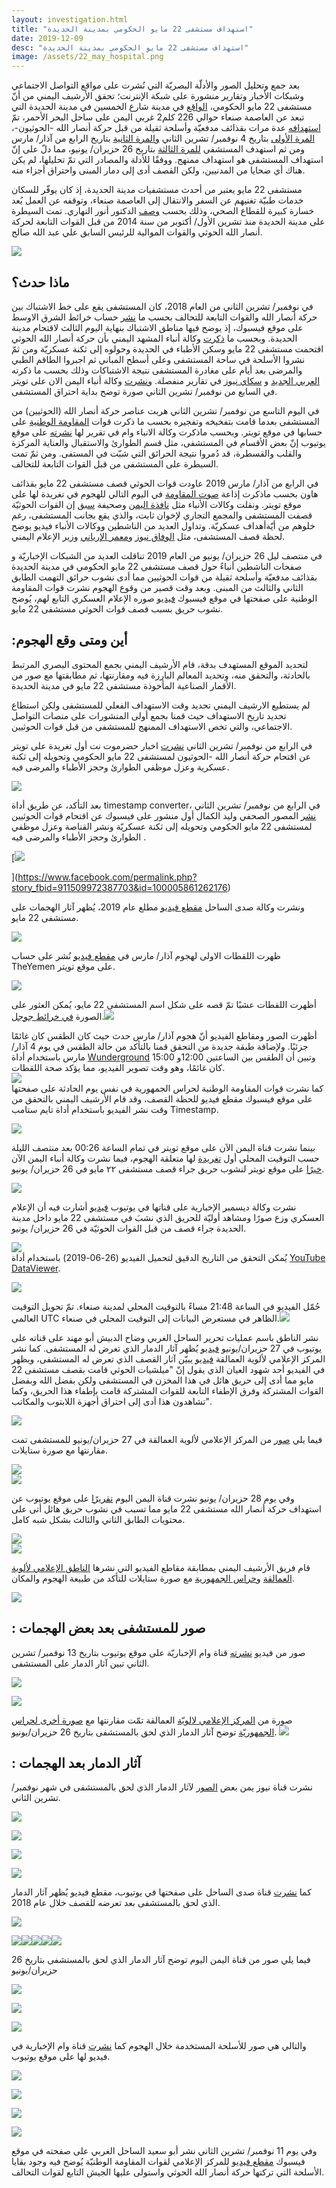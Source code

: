 ```yaml
---
layout: investigation.html
title: "استهداف مستشفى 22 مايو الحكومي بمدينة الحديدة"
date: 2019-12-09
desc: "استهداف مستشفى 22 مايو الحكومي بمدينة الحديدة"
image: /assets/22_may_hospital.png
---
```



بعد جمع وتحليل الصور والأدلّة البصريّة التي نُشرت على مواقع التواصل الاجتماعي وشبكات الأخبار وتقارير منشورة على شبكة الإنترنت؛ تحقق الأرشيف اليمني من أنّ مستشفى 22 مايو الحكومي، [الواقع](https://goo.gl/maps/Mm1QeU1hEjPiy1ds5) في مدينة شارع الخمسين في مدينة الحديدة التي تبعد عن العاصمة صنعاء حوالي 226 كلم2 غربي اليمن على ساحل البحر الأحمر، تمّ [استهدافه](https://alamalika.net/site/2019/06/27/%D8%B4%D8%A7%D9%87%D8%AF-%D8%A8%D8%A7%D9%84%D9%81%D9%8A%D8%AF%D9%8A%D9%88-%D9%82%D8%B5%D9%81-%D9%85%D8%AF%D9%81%D8%B9%D9%8A-%D9%84%D9%85%D9%84%D9%8A%D8%B4%D9%8A%D8%A7%D8%AA-%D8%A7%D9%84%D8%AD%D9%88/) عدة مرات بقذائف مدفعيّة وأسلحة ثقيلة من قبل حركة أنصار الله -الحوثيون-، [المرة الأولى](https://www.alaraby.co.uk/society/2018/11/7/%D8%A7%D9%84%D8%AD%D9%88%D8%AB%D9%8A%D9%88%D9%86-%D9%8A%D8%B9%D8%B7%D9%84%D9%88%D9%86-%D8%A7%D9%84%D8%B9%D9%85%D9%84-%D8%A8%D9%85%D8%B3%D8%AA%D8%B4%D9%81%D9%89-22-%D9%85%D8%A7%D9%8A%D9%88-%D9%81%D9%8A-%D8%A7%D9%84%D8%AD%D8%AF%D9%8A%D8%AF%D8%A9) بتاريخ 4 نوفمبر/ تشرين الثاني [والمرة الثانية](https://www.alarabiya.net/ar/arab-and-world/yemen/2019/03/05/%D8%A8%D8%A7%D9%84%D9%81%D9%8A%D8%AF%D9%8A%D9%88-%D8%A7%D9%84%D8%AD%D9%88%D8%AB%D9%8A-%D9%8A%D9%82%D8%B5%D9%81-%D9%85%D8%B3%D8%AA%D8%B4%D9%81%D9%89-%D9%88%D9%85%D9%86%D8%B4%D8%A2%D8%AA-%D9%85%D8%AF%D9%86%D9%8A%D8%A9-%D8%A8%D8%A7%D9%84%D8%AD%D8%AF%D9%8A%D8%AF%D8%A9) بتاريخ الرابع من آذار/ مارس ومن ثم استهدف المستشفى [للمرة الثالثة](https://almashhadalaraby.com/news/101248) بتاريخ 26 حزيران/ يونيو، مما دلّ على إنّ استهداف المستشفى هو استهداف ممنهج. ووفقًا للأدلة والمصادر التي تمّ تحليلها، لم يكن هناك أي ضحايا من المدنيين، ولكن القصف أدى إلى دمار المبنى واحتراق أجزاء منه.



مستشفى 22 مايو يعتبر من أحدث مستشفيات مدينة الحديدة، إذ كان يوفّر للسكان خدمات طبيّة تغنيهم عن السفر والانتقال إلى العاصمة صنعاء، وتوقفه عن العمل يُعد خسارة كبيرة للقطاع الصحي، وذلك بحسب [وصف](https://www.alaraby.co.uk/society/2018/11/7/%D8%A7%D9%84%D8%AD%D9%88%D8%AB%D9%8A%D9%88%D9%86-%D9%8A%D8%B9%D8%B7%D9%84%D9%88%D9%86-%D8%A7%D9%84%D8%B9%D9%85%D9%84-%D8%A8%D9%85%D8%B3%D8%AA%D8%B4%D9%81%D9%89-22-%D9%85%D8%A7%D9%8A%D9%88-%D9%81%D9%8A-%D8%A7%D9%84%D8%AD%D8%AF%D9%8A%D8%AF%D8%A9) الدكتور أنور النهاري. تمت السيطرة على مدينة الحديدة منذ تشرين الأول/ أكتوبر من سنة 2014 من قبل القوات التابعة لحركة أنصار الله الحوثي والقوات الموالية للرئيس السابق علي عبد الله صالح.




![](https://lh4.googleusercontent.com/NW-DsstQ_xpV_FCrn-S70fk29H8NUB0SzeJruf1UN-WEUUNwAW5yHCFjfJNHB_3MF3L-d7OxVDkhM1LIcZ6zpNS141OOgqnlM07EurpNCNxT-tauROLPB2-aY9dQ5fqgpM36RiBe)



## ماذا حدث؟

في نوفمبر/ تشرين الثاني من العام 2018، كان المستشفى يقع على خط الاشتباك بين حركة أنصار الله والقوات التابعة للتحالف بحسب ما [نشر](https://www.facebook.com/2003991922972471/photos/a.2004000942971569/2005934659444864/?type=3&theater) حساب خرائط الشرق الاوسط على موقع فيسبوك، إذ يوضح فيها مناطق الاشتباك بنهاية اليوم الثالث لاقتحام مدينة الحديدة. وبحسب ما [ذكرت](https://www.almashhad-alyemeni.com/121640) وكالة أنباء المشهد اليمني بأن حركة أنصار الله الحوثي اقتحمت مستشفى 22 مايو وسكن الأطباء في الحديدة وحولوه إلى ثكنة عسكريّة ومن ثمّ نشروا الأسلحة في ساحة المستشفى وعلى أسطح المباني ثم اجبروا الطاقم الطبي والمرضى بعد أيام على مغادرة المستشفى نتيجة الاشتباكات وذلك بحسب ما ذكرته [العربي الجديد](https://www.alaraby.co.uk/society/2018/11/7/%D8%A7%D9%84%D8%AD%D9%88%D8%AB%D9%8A%D9%88%D9%86-%D9%8A%D8%B9%D8%B7%D9%84%D9%88%D9%86-%D8%A7%D9%84%D8%B9%D9%85%D9%84-%D8%A8%D9%85%D8%B3%D8%AA%D8%B4%D9%81%D9%89-22-%D9%85%D8%A7%D9%8A%D9%88-%D9%81%D9%8A-%D8%A7%D9%84%D8%AD%D8%AF%D9%8A%D8%AF%D8%A9) و [سكاي نيوز](https://twitter.com/skynewsarabia/status/1060527357885173760?s=20) في تقارير منفصلة. [ونشرت](https://twitter.com/ALyemennow/status/1060232769765363712?s=20) وكالة أنباء اليمن الان على تويتر في السابع من نوفمبر/ تشرين الثاني صورة توضح بداية احتراق المستشفى.



في اليوم التاسع من نوفمبر/ تشرين الثاني هربت عناصر حركة أنصار الله (الحوثيين) من المستشفى بعدما قامت بتفخيخه وتفجيره بحسب ما ذكرت قوات [المقاومة الوطنية](https://twitter.com/nrfyemen/status/1060817123092631553) على حسابها في موقع تويتر. وبحسب ماذكرت وكالة الانباء وام في تقرير لها [نشرته](https://www.youtube.com/watch?v=_pjxbwAhzKQ) على موقع يوتيوب إنّ بعض الأقسام في المستشفى، مثل قسم الطوارئ والاستقبال والعناية المركزة والقلب والقسطرة، قد دُمروا نتيجة الحرائق التي شبّت في المستفى. ومن ثمّ تمت السيطرة على المستشفى من قبل القوات التابعة للتحالف.



في الرابع من آذار/ مارس 2019 عاودت قوات الحوثي قصف مستشفى 22 مايو بقذائف هاون بحسب ماذكرت إذاعة [صوت المقاومة](https://twitter.com/XWqqRz86cehCgGQ/status/1102997640604725252?s=20) في اليوم التالي للهجوم في تغريدة لها على موقع تويتر. ونقلت وكالات الأنباء مثل [نافذة اليمن](https://yemen-window.com/posts/81914) وصحيفة [سبق](https://sabq.org/YHvJkh) إن القوات الحوثيّة قصفت المستشفى والمجمع التجاري لإخوان ثابت، والذي يقع بجانب المستشفى، رغم خلوهم من أيّةأهداف عسكريّة. وتداول العديد من الناشطين ووكالات الأنباء فيديو يوضح لحظة قصف المستشفى، مثل [الوفاق نيوز](https://t.co/WCUFNnYxe2?amp=1) و[معمر الإرياني](https://twitter.com/ERYANIM/status/1103317410411659265?s=20) وزير الإعلام اليمني.



في منتصف ليل 26 حزيران/ يونيو من العام 2019 تناقلت العديد من الشبكات الإخباريّة و صفحات الناشطين أنباءً حول قصف مستشفى 22 مايو الحكومي في مدينة الحديدة بقذائف مدفعيّة وأسلحة ثقيلة من قوات الحوثيين مما أدى نشوب حرائق التهمت الطابق الثاني والثالث من المبنى. وبعد وقت قصير من وقوع الهجوم نشرت قوات المقاومة الوطنية على صفحتها في موقع فيسبوك [فيديو](https://www.facebook.com/nrfye/posts/703004470119950) صوره الإعلام العسكري التابع لهم، يُوضح نشوب حريق بسبب قصف قوات الحوثي مستشفى 22 مايو.




## :أين ومتى وقع الهجوم

لتحديد الموقع المستهدف بدقة، قام الأرشيف اليمني بجمع المحتوى البصري المرتبط بالحادثة، والتحقق منه، وتحديد المعالم البارزة فيه ومقارنتها، ثم مطابقتها مع صور من الأقمار الصناعية المأخوذة مستشفى 22 مايو في مدينة الحديدة.  

لم يستطيع الارشيف اليمني تحديد وقت الاستهداف الفعلي للمستشفى ولكن استطاع تحديد تاريخ الاستهداف حيث قمنا بجمع أولى المنشورات على منصات التواصل الاجتماعي، والتي تخص الاستهداف الممنهج للمستشفى من قبل قوات الحوثيين.


في الرابع من نوفمبر/ تشرين الثاني [نشرت](https://twitter.com/7adramout_net/status/1059145789031628800?s=20) اخبار حضرموت نت أول تغريدة على تويتر عن اقتحام حركة أنصار الله -الحوثيون لمستشفى 22 مايو الحكومي وتحويله إلى ثكنة عسكرية وعزل موظفي الطوارئ وحجز الأطباء والمرضى فيه.  

![](https://lh5.googleusercontent.com/mtMT_6EE6Q00e221AXsMlwzDasC_DYF5r5o53uAe6g4ojdOCFMF376nZ6euAZhYZXIdZ1qojVzdxzNKHnE88Uvhws8bPlG3Zr9p1VeK9zv46wZdVyfghAJqrxXFuBDMos7CaRyAH)

بعد التأكد، عن طريق أداة timestamp converter، في الرابع من نوفمبر/ تشرين الثاني [نشر](https://www.facebook.com/permalink.php?story_fbid=911509972387703&id=100005861262176) المصور الصحفي وليد الكمال أول منشور على فيسبوك عن اقتحام قوات الحوثيين لمستشفى 22 مايو الحكومي وتحويله إلى ثكنة عسكريّة ونشر القناصة وعزل موظفي الطوارئ وحجز الأطباء والمرضى فيه .  

[![](https://lh6.googleusercontent.com/Fs1PtG_C7pIno5HsvXabKW29s8VMzD44iX54PjF-AGm8A9rWMV5I7lEVdlQUSVj-1Vr4buW3jHySanPPhNRt1TYz3SSF6SNVK3gq9GQ7_53Cj4x6o-Vd26gE9R5SRA8JPB3k_RVY)  


](https://www.facebook.com/permalink.php?story_fbid=911509972387703&id=100005861262176)

ونشرت وكالة صدى الساحل [مقطع فيديو](https://www.youtube.com/watch?v=PV2mQk-RedI&t=22s) مطلع عام 2019، يُظهر آثار الهجمات على مستشفى 22 مايو.


![](https://lh4.googleusercontent.com/a42qO7l_4Du1bwMeoJcl2SC9i1MpLSKRQ383abcdwoIEAcDJ1of-I7yedOISknnuYUCbCgy3SHKd3-y5RQq1p5jPS8agax58CoZRWe0kR8dMM40vTbQ73BpJYsBaTHNL4zJtyEWr)  





ظهرت اللقطات الاولى لهجوم آذار/ مارس في [مقطع فيديو](https://twitter.com/ElYemenNews/status/1103229476505305088?s=20) نُشر على حساب TheYemen على موقع تويتر.


![](https://lh3.googleusercontent.com/sMRD_PdV-1tz-bR5mm8FUN4-G8b4CsyTBWMom0PRiQVgpjPY-qPqH4k_KypW4RSvLEgUKcrUk9HtVtrxszzWUBcFxNzhQuHsoEdd0rL2nYk9WBrYIIslVdsxuP29P4TBjiMeXpGT)  


أظهرت اللقطات عشبًا تمّ قصه على شكل اسم المستشفى 22 مايو، يُمكن العثور على الصورة [في خرائط جوجل](https://www.google.com/maps/place/%D9%85%D8%B3%D8%AA%D8%B4%D9%81%D9%89+22+%D9%85%D8%A7%D9%8A%D9%88%E2%80%AD/@14.7890754,43.0025258,3a,75y,90t/data=!3m8!1e2!3m6!1sAF1QipOMMESiHcpr8dZ6Hh0yD4XXuEtYqc3pEsOE6pT6!2e10!3e12!6shttps:%2F%2Flh5.googleusercontent.com%2Fp%2FAF1QipOMMESiHcpr8dZ6Hh0yD4XXuEtYqc3pEsOE6pT6%3Dw203-h152-k-no!7i3264!8i2448!4m5!3m4!1s0x16053b5ef48f0637:0xb5e9110a5bb284af!8m2!3d14.7890751!4d43.0025261#).![](https://lh4.googleusercontent.com/vAP8dkJZGI5oni93Con7VawLjeCHPPo4-EZLzwPnkqbFfJcfJrpZtlBreIXZnRyToBpODiMMOEjNK1xkV0GEliGgJxmD15HAduk5s9zxrfePToo1qZ8n6qFsME-ikw1Z_xRqdzci)  


أظهرت الصور ومقاطع الفيديو أنّ هجوم آذار/ مارس حدث حيث كان الطقس كان غائمًا جزئيًا. ولإضافة طبقة جديدة من التحقق قمنا بالتأكد من حالة الطقس في يوم 4 آذار/ مارس باستخدام أداة [Wunderground](https://www.wunderground.com/history/daily/OYHD/date/2019-3-4https://www.wunderground.com/history/daily/OYHD/date/2019-3-4) وتبين أن الطقس بين الساعتين 12:00و 15:00 كان غائمًا، وهو وقت تصوير الفيديو، مما يؤكد صحة اللقطات.  
![](https://lh3.googleusercontent.com/6CGZ12u7GtZG88TfQuAfvvK3e_hnyhaKrRqT0oP5cCMfJi8A398p-4BiJN79wtO05C5uC0TWw04r_CnHfFaW_DXhwUi67juMd-hUx1ZoHtiJxYscgSvaQKeSHp_AkjIntStfvGTD)  
كما نشرت قوات المقاومة الوطنية لحراس الجمهورية في نفس يوم الحادثة على صفحتها على موقع فيسبوك مقطع فيديو للحظة القصف، وقد قام الأرشيف اليمني بالتحقق من وقت نشر الفيديو باستخدام أداة تايم ستامب Timestamp.



[![](https://lh6.googleusercontent.com/PuojraNxrcQBL9bvhLCwcEvnpAeYvNi9nY2fmM9Q35bhFsmQdJ0pOqwnA60WBzKM2Gtgc1AOZP-TC-tFZLeEbXdbQLi1yAU0IZxGuwzMsfBcTYHFBVHoWWt-X0ou5cnUAWdZihHU)](https://www.facebook.com/nrfye/posts/703004470119950)



بينما نشرت قناة اليمن الآن على موقع تويتر في تمام الساعة 00:26 بعد منتصف الليلة حسب التوقيت المحلي أول [تغريدة](https://twitter.com/yementdy/status/1143994014796046336) لها متعلقة الهجوم، فيما نشرت وكالة أنباء اليمن الآن [خبرًا](https://twitter.com/ALyemennow/status/1144002061182414848) على موقع تويتر لنشوب حريق جراء قصف مستشفى ٢٢ مايو في 26 حزيران/ يونيو.


![](https://lh3.googleusercontent.com/3JS-UElqF8ITFmYTLj8zioz2E1UZKlz4nwbhJIcdzCSVTh21kMXTcY6B46pp5UoKSJ3BHRDzxh7Mt6t-VZsr2Wx3BMhVOcKFEOQn938wPQzlib8SbHt0pTQb4EBn6V0t5nlce-Lg)  




نشرت وكالة ديسمبر الإخبارية على قناتها في يوتيوب [فيديو](https://youtu.be/3FTxfb2oKkU) أشارت فيه أن الإعلام العسكري وزع صورًا ومشاهد أوليّة للحريق الذي نشبَ في مستشفى 22 مايو داخل مدينة الحديدة جراء قصف من قبل القوات الحوثيّة في 26 حزيران/ يونيو.  

![](https://lh3.googleusercontent.com/gryycFt0knafqdon36cMNz87PHbu_QIhp9ZrgvkSPUJsbLQpd3r79mpP3eFQYNbZ6mTFgs4cE605rSrE7UIXo0l2e6HlxvDYtLDkoPI60r-5tlFE2qhho9y-mcd-QCKBdaEjYMUz)  
يُمكن التحقق من التاريخ الدقيق لتحميل الفيديو (26-06-2019) باستخدام أداة [YouTube DataViewer](https://citizenevidence.amnestyusa.org/).




![](https://lh4.googleusercontent.com/O3JGH311zj5niJTBwNj5e_68QTIEzV-ffB8_Nl4Ait05YFKREtCruO-JcKO6dMGId_f82CB7U1KQrHZhy-k4VmOTFY4kXG5PRF17oF0Y77Wzudj9z6O7JVkNbBMTst8afnPORROw)  

حُمّل الفيديو في الساعة 21:48 مساءً بالتوقيت المحلي لمدينة صنعاء. تمّ تحويل التوقيت العالمي UTC الظاهر في مستعرض البيانات إلى التوقيت المحلي في صنعاء.![](https://lh4.googleusercontent.com/zImozpUexPn5pnAdDZ2avIYjoWIGSeVaLAC9s4FSepG9VGFIwXqerIFYhh-lq-_UVUNDDXWwZ-cuvN6uSLSq77dKWOcV2iKg6JF_uDi1TiW_S0YdEPqNgvd2-uSMiVfkmhSGxQid)


نشر الناطق باسم عمليات تحرير الساحل الغربي وضاح الدبيش أبو مهند على قناته على يوتيوب في 27 حزيران/يونيو [فيديو](https://www.youtube.com/watch?v=Kq3ZfIP7D2w) يُظهر آثار الدمار الذي تعرض له المستشفى. كما نشر المركز الإعلامي لألوية العمالقة [فيديو](https://alamalika.net/site/2019/06/27/%D8%B4%D8%A7%D9%87%D8%AF-%D8%A8%D8%A7%D9%84%D9%81%D9%8A%D8%AF%D9%8A%D9%88-%D9%82%D8%B5%D9%81-%D9%85%D8%AF%D9%81%D8%B9%D9%8A-%D9%84%D9%85%D9%84%D9%8A%D8%B4%D9%8A%D8%A7%D8%AA-%D8%A7%D9%84%D8%AD%D9%88/) يبيّن آثار القصف الذي تعرض له المستشفى، ويظهر في الفيديو أحد شهود العيان الذي يقول إنّ "ميلشيات الحوثي قامت بقصف مستشفى 22 مايو مما أدى إلى حريق هائل في هذا المخزن في المستشفى ولكن بفضل الله وبفضل القوات المشتركة وفرق الإطفاء التابعة للقوات المشتركة قامت بإطفاء هذا الحريق، وكما تشاهدون هذا أدى إلى احتراق أجهزة اللابتوب والمكاتب".


![](https://lh4.googleusercontent.com/cKHY0tJVQh49oYJiQc0zIdeYBrrTBo_9uSqgDfuB4DNSiV6YHOGw7lAziDXfLwhPLrgjLmz8coFA4Xaqd4p2PUeindeIGuehQttNDVYB9VtqJJ4X-ap2hD30763SAMELB1Q_nDJ6)

فيما يلي [صور](https://www.youtube.com/watch?v=Kq3ZfIP7D2w) من المركز الإعلامي لألوية العمالقة في 27 حزيران/يونيو للمستشفى تمت مقارنتها مع صورة ستايلات.


![](https://lh3.googleusercontent.com/Ch3mBcsUsucLY08U5bc-_qo2I3r5Lssq_PdV1qArh5nMQu9-O52qHEj19IX-julerx8dAVpssxSWMkv-9AHwnZgWd7IBaB8V5-enoCtuycJ-IsfaQIkDIMBZp8FMYK_TuqrFBquM)  
![](https://lh4.googleusercontent.com/IPPXCOIqFjqLIAQl0EEjEaYKOde-N6EI6AZg5csXBOre9AaXt0K7wgSXlB_LdTPHa0NymeG6HlQNTcf1NWPrd2T6SVWMiE4wXL6UOizjxfsjAFLaTp8qBhi4MN3LV6yGXjAlkqV_)  

وفي يوم 28 حزيران/ يونيو نشرت قناة اليمن اليوم [تقريرًا](https://www.youtube.com/watch?v=ufUAyoOD9Hc) على موقع يوتيوب عن استهداف حركة أنصار الله مستشفى 22 مايو مما تسبب في نشوب حريق هائل أتى على محتويات الطابق الثاني والثالث بشكل شبه كامل.


[![](https://lh3.googleusercontent.com/nZ_17YdPc8Y8RgUyB0FVkDkFRSqd9eb0rUjrnTVC1RRqpoJpep9U0f_I6gM-3-_bicTbtxdb807IG6FY9wwfCAseOvXTVZol25je7v92Ku-qT2YXKquh7lLowwBMozjeRnkdoPXl)  
](https://youtu.be/ufUAyoOD9Hc)![](https://lh4.googleusercontent.com/ulraHA56Ys1jKZrkSXi2G1pjp0fQdvdGp6nFF1AIY77q2bio5qx0Re-M3UPa4dfHDur4DTpY1FeKT52ekdYtJ_DAt3H41L_gH2tSQVlCI-8wXUPZ2gAJv_tLIPi_uUWbak2FAuCh)



قام فريق الأرشيف اليمني بمطابقة مقاطع الفيديو التي نشرها [الناطق الإعلامي لألوية العمالقة](https://www.youtube.com/watch?v=Kq3ZfIP7D2w) و[حراس الجمهورية](https://www.youtube.com/watch?v=3FTxfb2oKkU&feature=youtu.be) مع صورة ستايلات للتأكد من طبيعة الهجوم والمكان.



![](https://lh3.googleusercontent.com/mP0Im1Hfu3YiSaqMD-BqIhgLPvR6aAsbvwIpm1pcaVUwNL0cjRjMoIqRq6INn5Mry-y-FaRAGd2BEukRJ-aHHkZGM1yASeeDKHTTSGCrkkDxhwP2SuGyRX4s6oIaOgp04i9gOJMH)  



## : صور للمستشفى بعد بعض الهجمات

صور من فيديو [نشرته](https://www.youtube.com/watch?v=_pjxbwAhzKQ) قناة وام الإخباريّة على موقع يوتيوب بتاريخ 13 نوفمبر/ تشرين الثاني تبين آثار الدمار على المستشفى.



[![](https://lh5.googleusercontent.com/72b9HvcHS2ztbn_7GxpXWd7mE7Iy8kjAixyTW-umlEe2lMZHXG_qLGoNt6xNEAnQWJ2bCha-E37nZuxgM8yP8iqiAEGOTZMWW5VpOKNqPFjIGO00osQn0SHhfWXUluFhiUHyZAVA)](https://www.youtube.com/watch?v=_pjxbwAhzKQ)



![](https://lh4.googleusercontent.com/PAT-gN3H6UcciBy3Iv-zg847pEdz8djocI80-QDKQuVsolfaqHDEdzYOvmfXnHrKhN_iYpgbj76_1CcR6Ov4hdVCx_Kyjj0dLrN5wFgqbgQSw5Dv6MAXKzQUhKCHymPDtgQtfe97)


صورة من [المركز الإعلامي لالويّة](https://alamalika.net/site/2019/06/27/%D8%B4%D8%A7%D9%87%D8%AF-%D8%A8%D8%A7%D9%84%D9%81%D9%8A%D8%AF%D9%8A%D9%88-%D9%82%D8%B5%D9%81-%D9%85%D8%AF%D9%81%D8%B9%D9%8A-%D9%84%D9%85%D9%84%D9%8A%D8%B4%D9%8A%D8%A7%D8%AA-%D8%A7%D9%84%D8%AD%D9%88/) العمالقة تمّت مقارنتها مع [صورة أخرى لحراس الجمهوريّة](https://republicanyemen.net/archives/18990) توضح آثار الدمار الذي لحق بالمستشفى بتاريخ 26 حزيران/يونيو.
![](https://lh6.googleusercontent.com/q7V22aWADoyKRIgpUWabZh7ssspr1uXdAUal0CQkSWgFLQnxLIGPK5pgZGneyU0VeHAfPlNmRLlKbyEXZE1Biysbz7BsAriHWbX-5kJd-s5ecgDV_t_vGuPb0FKp2Cpu-NxzrPBo)




## : آثار الدمار بعد الهجمات

نشرت قناة نيوز يمن بعض [الصور](https://www.newsyemen.net/new/35572) لآثار الدمار الذي لحق بالمستشفى في شهر نوفمبر/ تشرين الثاني.

[![](https://lh6.googleusercontent.com/PcefYRq6V0eiGymz_sZ_AHaOI8rBnrWZltaz7uMiEJz1TaV5XxsO21iZ9JzTUa6vIIMGLFsbfXJlB9RGyxZvYFuS3GUcH_AOQ7q2WkyeHfA67eHHjazo9Yt8nmbOOrqUkqUt7ybh)](https://www.newsyemen.net/new/35572)



[![](https://lh4.googleusercontent.com/zK4c-O0U1IGvzeu-4yaxIo4t3gDlvznZGMAeSutZ9VRELkmXBDMWQhIXd4531TS4ud9MUoS8n-ITQmLtt_qJ4z7lhaykib1HJ9jiYbE33bab0Q6ZlcCkwFKqJAgIOfzZqEjvWFLz)](https://www.newsyemen.net/new/35572)



[![](https://lh6.googleusercontent.com/bdwSVyxWeKZ9yvu996UuXPF4AxKjHD7549HdwFG1AfLB1mSRoGN9e029iJfQJqHYpVmcYlAgFkH-_V0RkIbCLSbl5Em3VQ_edcYsS7JshBJW3CIwu2FLALO2ZnuxuSI8f9EX5mGe)](https://www.newsyemen.net/new/35572)





[![](https://lh3.googleusercontent.com/6CWVctW1xdoG5DQSqV_-zY0Er1JdfmixeyqMOLW0dfTdJz5LCpdvOSkoLOJl7anNFyw77dgTHhJ47mN0nx0S0BlthO8aqHYjVIen8HJbcmPQL5sQipqjoxONGiInhRf30jSkazPV)](https://www.newsyemen.net/new/35572)



كما [نشرت](https://www.youtube.com/watch?v=PV2mQk-RedI) قناة صدى الساحل على صفحتها في يوتيوب، مقطع فيديو يُظهر آثار الدمار الذي لحق بالمستشفى بعد تعرضه للقصف خلال عام 2018.  


[![](https://lh4.googleusercontent.com/AsCNCYbWVSQZXbfj7rQYvBE2hjh9kDHqnYDnJpyJebdCSlAveSKs6Fm0cMWTkfIzaqgoh5jL7YlVRkrJHj2rmLjkz9dxKCGrsl1GgoBxMA-IXYdXYTxBBgnSUA6vs6RER9Fb3hr4)](https://www.youtube.com/watch?v=PV2mQk-RedI)

[![](https://lh6.googleusercontent.com/meh36yB6TepbVYLLgDUamcDa1tfPeWab44QrXq6VBj-7Os7zXL1jjAxBpC2BjByoVbKbFoATCLSil5yk5RxpbWT7XnLQ0BYFawtyjdu0RWmskbgXpSOZ__Y-e0HOP6l2UNYsC9UV)![](https://lh4.googleusercontent.com/W1ygRTY_Kog3PhKbasw0WPJkB9WCaGpWV6zSOcQjB6EHwY0nIxu4rAk2mQiO4ZWyfSi75ZOdSzxeNrqqdI7KGFjWRiVghvhqJUAz5AMfNZB8GZ7jthoaPbp3r4ubhoEQ9DazfE5n)![](https://lh3.googleusercontent.com/Dth6e9bcTSGx6nCN4LpY3QCbLOBUhOUWRmxQu8AOfsg6lPTBwK8U4RCO0e-ZAUSu4vPE5_W82edsLk-92QR7efVGCmLX6Hp7A0s-sdY6iNwTXGM6x3fiMkHNEn8yPNGnh2vjubjF)![](https://lh4.googleusercontent.com/xxbtOQ0IqnmNW3QWoSyJDEMhXxxBKAjFMF8_1vZtmtlHrPYx7ez3Jq_N3KPG5L3rRoIDK88i40_rhpP4hWjfIGyYrT01VKtPI10ju6UJjISpCWsnkOpgw1BCPDqBNUAwSWWQSXgH)![](https://lh6.googleusercontent.com/ns_fj5vtAngl_HyPu0j_0SFAWkggKNKR4NHm8xYXypNeY2wbNUgBQ0SEKNMZPGpcMznTNpAJt_nrjcNgwsyaH9uyRp8T4JtbbDVafY3hCT3bwdmCFHNrbCIa_zt3LQjROv9NxVuf)](https://www.youtube.com/watch?v=PV2mQk-RedI)



فيما يلي صور من قناة اليمن اليوم توضح آثار الدمار الذي لحق بالمستشفى بتاريخ 26 حزيران/يونيو



[![](https://lh5.googleusercontent.com/BMNDcT3Hi5hAhbrJ4ZrEoDcP8Ff4SD2ODer8yrnZi0rOzH-ic2eAEbh8nb-NARjr4pc-DcWwAb7LQwrDTgsktnbH3UmYK25uUiO6oFpTP3562ZNXFP1biRPpRcD9nLBNHW86TlYT)](https://youtu.be/ufUAyoOD9Hc)

[![](https://lh6.googleusercontent.com/uJItwgzTcWNsGkhaRlnXWWJmXP_k2wfQU2KUrLug0BqF-cjwtYiCiKloib22__4l8v1TIJ3QSKUixNyh9K5hUEcZ2qPsYJtFK7TrwI8gPQaW8Bn0gUkvQc1FZbFSRLYbE6orjLDs)](https://youtu.be/ufUAyoOD9Hc)

[![](https://lh5.googleusercontent.com/xvmkQuF7BBlbO-gzaZ-ouYXv1stV47dhmejywrmD-UgllXMsNeFlvCiwZUM8fTiHdYN7clBBy_qgI03At_p9FXgWQaUASDFoyxBpXaa8zlMlrqJtttaivruOy3Mbx-W3uQ5CTKRU)](https://youtu.be/ufUAyoOD9Hc)




والتالي هي صور للأسلحة المستخدمة خلال الهجوم كما [نشرت](https://www.youtube.com/watch?v=_pjxbwAhzKQ) قناة وام الإخبارية في فيديو لها على موقع يوتيوب.



![](https://lh4.googleusercontent.com/23S5Ca3pG8YAqLC5_NGT5HXHyzbdYTTBIPNpUam1SJ-XPdBhfXmKAIsSfHqeGW774ryuMa8y5Uc1a8HTC8cXmOY9YWkaQDrFQpm5kjw1aIYa1JipNX0hBMEPaCxFXpNuiNaDOdRA)

![](https://lh6.googleusercontent.com/vuDaWovKfQofl0sUzWRB6vt-EVHy5V9cP1LRrlSunhYYU5DvHmSJ4Qf2VlXFByvWOAS59BdCIDEenQVwZcBGT-O8eowAYCJuiZR5Aa2SIQfm-86unOKTqFMv0rsfLluK0m8Op-x2)

![](https://lh6.googleusercontent.com/0dyBxECr-HxS0zC8NIUl3SzYXID7_tENTXn1BBUg4P4rKauBsCeQJZ0zuyBCWJzota2NnqtqKY3b3D4z26bL6BI1mNxE3yV_eQklPC7IpmSqSUbpoCK3yoNSiDs8aTRruc2cxNYG)

![](https://lh6.googleusercontent.com/4T1hmb15wSFQtQVw0__9mJ4LsIEveILRg3pz9Wau2ELUlOgIPOYPf2Iy0EPHPdsT8AWj_3df-_oLXHc2aRtjBPH-KaChQAMHTyAcYTPJZ8m88AmNT1EpQzMNWYjqhU-6OCO-k5BM)




وفي يوم 11 نوفمبر/ تشرين الثاني نشر أبو سعيد الساحل الغربي على صفحته في موقع فيسبوك [مقطع فيديو](https://www.facebook.com/100029963136597/videos/111844356491002/) للمركز الإعلامي لقوات المقاومة الوطنيّة يُوضح فيه وجود بقايا الأسلحة التي تركتها حركة أنصار الله الحوثي واستولى عليها الجيش التابع لقوات التحالف.
